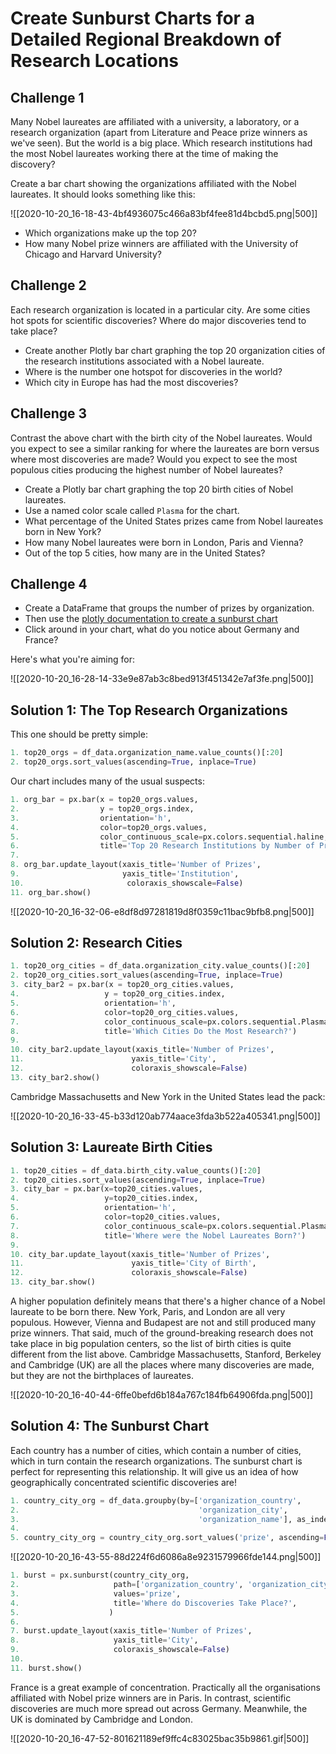 # Create Sunburst Charts for a Detailed Regional Breakdown of Research Locations

## Challenge 1

Many Nobel laureates are affiliated with a university, a laboratory, or a research organization (apart from Literature and Peace prize winners as we've seen). But the world is a big place. Which research institutions had the most Nobel laureates working there at the time of making the discovery?

Create a bar chart showing the organizations affiliated with the Nobel laureates. It should looks something like this:

![[2020-10-20_16-18-43-4bf4936075c466a83bf4fee81d4bcbd5.png|500]]

- Which organizations make up the top 20?
- How many Nobel prize winners are affiliated with the University of Chicago and Harvard University?

## Challenge 2

Each research organization is located in a particular city. Are some cities hot spots for scientific discoveries? Where do major discoveries tend to take place?

- Create another Plotly bar chart graphing the top 20 organization cities of the research institutions associated with a Nobel laureate.
- Where is the number one hotspot for discoveries in the world?
- Which city in Europe has had the most discoveries?

## Challenge 3

Contrast the above chart with the birth city of the Nobel laureates. Would you expect to see a similar ranking for where the laureates are born versus where most discoveries are made? Would you expect to see the most populous cities producing the highest number of Nobel laureates? 

- Create a Plotly bar chart graphing the top 20 birth cities of Nobel laureates.
- Use a named color scale called `Plasma` for the chart.
- What percentage of the United States prizes came from Nobel laureates born in New York?
- How many Nobel laureates were born in London, Paris and Vienna?
- Out of the top 5 cities, how many are in the United States?

## Challenge 4

- Create a DataFrame that groups the number of prizes by organization.
- Then use the [plotly documentation to create a sunburst chart](https://plotly.com/python/sunburst-charts/)
- Click around in your chart, what do you notice about Germany and France?

Here's what you're aiming for:

![[2020-10-20_16-28-14-33e9e87ab3c8bed913f451342e7af3fe.png|500]]

## Solution 1: The Top Research Organizations

This one should be pretty simple:

```python
1. top20_orgs = df_data.organization_name.value_counts()[:20]
2. top20_orgs.sort_values(ascending=True, inplace=True)
```

Our chart includes many of the usual suspects:

```python
1. org_bar = px.bar(x = top20_orgs.values,
2.                  y = top20_orgs.index,
3.                  orientation='h',
4.                  color=top20_orgs.values,
5.                  color_continuous_scale=px.colors.sequential.haline,
6.                  title='Top 20 Research Institutions by Number of Prizes')
7.
8. org_bar.update_layout(xaxis_title='Number of Prizes', 
9.                       yaxis_title='Institution',
10.                       coloraxis_showscale=False)
11. org_bar.show()
```

![[2020-10-20_16-32-06-e8df8d97281819d8f0359c11bac9bfb8.png|500]]

## Solution 2: Research Cities

```python
1. top20_org_cities = df_data.organization_city.value_counts()[:20]
2. top20_org_cities.sort_values(ascending=True, inplace=True)
3. city_bar2 = px.bar(x = top20_org_cities.values,
4.                   y = top20_org_cities.index,
5.                   orientation='h',
6.                   color=top20_org_cities.values,
7.                   color_continuous_scale=px.colors.sequential.Plasma,
8.                   title='Which Cities Do the Most Research?')
9.
10. city_bar2.update_layout(xaxis_title='Number of Prizes', 
11.                        yaxis_title='City',
12.                        coloraxis_showscale=False)
13. city_bar2.show()
```

Cambridge Massachusetts and New York in the United States lead the pack:

![[2020-10-20_16-33-45-b33d120ab774aace3fda3b522a405341.png|500]]

## Solution 3: Laureate Birth Cities

```python
1. top20_cities = df_data.birth_city.value_counts()[:20]
2. top20_cities.sort_values(ascending=True, inplace=True)
3. city_bar = px.bar(x=top20_cities.values,
4.                   y=top20_cities.index,
5.                   orientation='h',
6.                   color=top20_cities.values,
7.                   color_continuous_scale=px.colors.sequential.Plasma,
8.                   title='Where were the Nobel Laureates Born?')
9.
10. city_bar.update_layout(xaxis_title='Number of Prizes', 
11.                        yaxis_title='City of Birth',
12.                        coloraxis_showscale=False)
13. city_bar.show()
```

A higher population definitely means that there's a higher chance of a Nobel laureate to be born there. New York, Paris, and London are all very populous. However, Vienna and Budapest are not and still produced many prize winners. That said, much of the ground-breaking research does not take place in big population centers, so the list of birth cities is quite different from the list above. Cambridge Massachusetts, Stanford, Berkeley and Cambridge (UK) are all the places where many discoveries are made, but they are not the birthplaces of laureates.

![[2020-10-20_16-40-44-6ffe0befd6b184a767c184fb64906fda.png|500]]

## Solution 4: The Sunburst Chart

Each country has a number of cities, which contain a number of cities, which in turn contain the research organizations. The sunburst chart is perfect for representing this relationship. It will give us an idea of how geographically concentrated scientific discoveries are!

```python
1. country_city_org = df_data.groupby(by=['organization_country', 
2.                                        'organization_city', 
3.                                        'organization_name'], as_index=False).agg({'prize': pd.Series.count})
4.
5. country_city_org = country_city_org.sort_values('prize', ascending=False)
```

![[2020-10-20_16-43-55-88d224f6d6086a8e9231579966fde144.png|500]]

```python
1. burst = px.sunburst(country_city_org, 
2.                     path=['organization_country', 'organization_city', 'organization_name'], 
3.                     values='prize',
4.                     title='Where do Discoveries Take Place?',
5.                    )
6.
7. burst.update_layout(xaxis_title='Number of Prizes', 
8.                     yaxis_title='City',
9.                     coloraxis_showscale=False)
10.
11. burst.show()
```

France is a great example of concentration. Practically all the organisations affiliated with Nobel prize winners are in Paris. In contrast, scientific discoveries are much more spread out across Germany. Meanwhile, the UK is dominated by Cambridge and London.

![[2020-10-20_16-47-52-801621189ef9ffc4c83025bac35b9861.gif|500]]